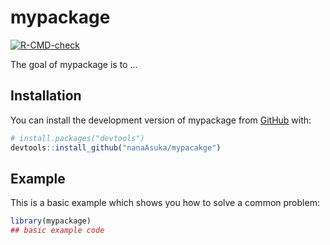 
# mypackage

<!-- badges: start -->
[![R-CMD-check](https://github.com/nanaAsuka/mypacakge/actions/workflows/R-CMD-check.yaml/badge.svg)](https://github.com/nanaAsuka/mypacakge/actions/workflows/R-CMD-check.yaml)
<!-- badges: end -->

The goal of mypackage is to ...

## Installation

You can install the development version of mypackage from [GitHub](https://github.com/) with:

``` r
# install.packages("devtools")
devtools::install_github("nanaAsuka/mypacakge")
```

## Example

This is a basic example which shows you how to solve a common problem:

``` r
library(mypackage)
## basic example code
```

